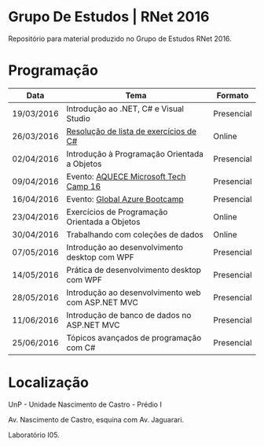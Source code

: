 # Grupo De Estudos | RNet 2016
Repositório para material produzido no Grupo de Estudos RNet 2016.

# Programação

| Data       | Tema                                                                             | Formato    |
| ---------- | -------------------------------------------------------------------------------- | ---------- |
| 19/03/2016 | Introdução ao .NET, C# e Visual Studio                                           | Presencial |
| 26/03/2016 | [Resolução de lista de exercícios de C#](https://youtu.be/Y_i4CD3Ghe8)           | Online     |
| 02/04/2016 | Introdução à Programação Orientada a Objetos                                     | Presencial |
| 09/04/2016 | Evento: [AQUECE Microsoft Tech Camp 16](https://ctmsrn.com/Home/Event/Details/2) | Presencial |
| 16/04/2016 | Evento: [Global Azure Bootcamp](https://ctmsrn.com/Home/Event/Details/3)         | Presencial | 
| 23/04/2016 | Exercícios de Programação Orientada a Objetos                                    | Online     |
| 30/04/2016 | Trabalhando com coleções de dados                                                | Online     |
| 07/05/2016 | Introdução ao desenvolvimento desktop com WPF                                    | Presencial |
| 14/05/2016 | Prática de desenvolvimento desktop com WPF                                       | Presencial |
| 28/05/2016 | Introdução ao desenvolvimento web com ASP.NET MVC                                | Presencial |
| 11/06/2016 | Introdução de banco de dados no ASP.NET MVC                                      | Presencial |
| 25/06/2016 | Tópicos avançados de programação com C#                                          | Presencial |

# Localização

UnP - Unidade Nascimento de Castro - Prédio I

Av. Nascimento de Castro, esquina com Av. Jaguarari.

Laboratório I05.